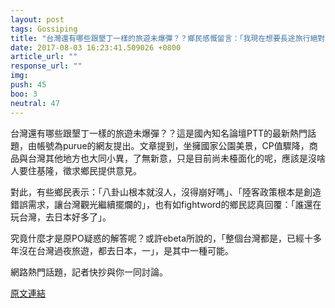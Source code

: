 ```yaml
---
layout: post
tags: Gossiping
title: "台灣還有哪些跟墾丁一樣的旅遊未爆彈？？鄉民感慨留言：「我現在想要長途旅行絕對不考慮台灣」。"
date: 2017-08-03 16:23:41.509026 +0800
article_url: ""
response_url: ""
img: 
push: 45
boo: 3
neutral: 47
---
```


台灣還有哪些跟墾丁一樣的旅遊未爆彈？？這是國內知名論壇PTT的最新熱門話題，由帳號為purue的網友提出。文章提到，坐擁國家公園美景，CP值驟降，商品與台灣其他地方也大同小異，了無新意，只是目前尚未檯面化的呢，應該是沒啥人要住基隆，徵求鄉民提供意見。

對此，有些鄉民表示：「八卦山根本就沒人，沒得崩好嗎」、「陸客政策根本是創造錯誤需求，讓台灣觀光繼續擺爛的」，也有如fightword的鄉民認真回覆：「誰還在玩台灣，去日本好多了」。

究竟什麼才是原PO疑惑的解答呢？或許ebeta所說的，「整個台灣都是，已經十多年沒在台灣過夜旅遊，都去日本，一」，是其中一種可能。

網路熱門話題，記者快抄與你一同討論。

<a href = "https://www.ptt.cc/bbs/Gossiping/M.1501214777.A.A2A.html">原文連結</a>

